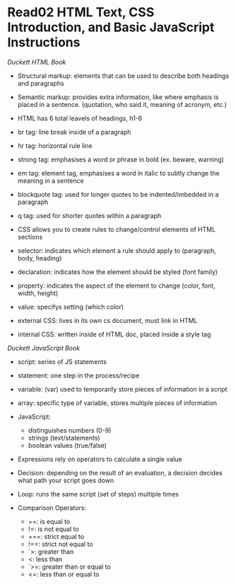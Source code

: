 # Read02 HTML Text, CSS Introduction, and Basic JavaScript Instructions

*Duckett HTML Book*

  - Structural markup: elements that can be used to describe both headings and paragraphs
  - Semantic markup: provides extra information, like where emphasis is placed in a sentence. (quotation, who said it, meaning of acronym, etc.)
  - HTML has 6 total leavels of headings, h1-6

  - br tag: line break inside of a paragraph
  - hr tag: horizontal rule line
  - strong tag: emphasises a word or phrase in bold (ex. beware, warning)
  - em tag: element tag, emphasises a word in italic to subtly change the meaning in a sentence
  - blockquote tag: used for longer quotes to be indented/imbedded in a paragraph
  - q tag: used for shorter quotes within a paragraph

  - CSS allows you to create rules to change/control elements of HTML sections
  - selector: indicates which element a rule should apply to (paragraph, body, heading)
  - declaration: indicates how the element should be styled (font family)
  - property: indicates the aspect of the element to change (color, font, width, height)
  - value: specifys setting (which color)
  - external CSS: lives in its own cs document, must link in HTML
  - internal CSS: written inside of HTML doc, placed inside a style tag

*Duckett JavaScript Book*
  - script: series of JS statements
  - statement: one step in the process/recipe
  - variable: (var) used to temporarily store pieces of information in a script
  - array: specific type of variable, stores multiple pieces of information
  - JavaScript: 
    - distinguishes numbers (0-9)
    - strings (text/statements)
    - boolean values (true/false)
  - Expressions rely on operators to calculate a single value
  - Decision: depending on the result of an evaluation, a decision decides what path your script goes down
  - Loop: runs the same script (set of steps) multiple times

  - Comparison Operators:
    - ==: is equal to
    - !=: is not equal to
    - ===: strict equal to
    - !==: strict not equal to
    - `>: greater than
    - <: less than
    - `>=: greater than or equal to
    - <=: less than or equal to
  